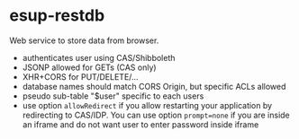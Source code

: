 # esup-restdb

Web service to store data from browser.

* authenticates user using CAS/Shibboleth
* JSONP allowed for GETs (CAS only)
* XHR+CORS for PUT/DELETE/...
* database names should match CORS Origin, but specific ACLs allowed
* pseudo sub-table "$user" specific to each users
* use option ``allowRedirect`` if you allow restarting your application by redirecting to CAS/IDP. You can use option ``prompt=none`` if you are inside an iframe and do not want user to enter password inside iframe
